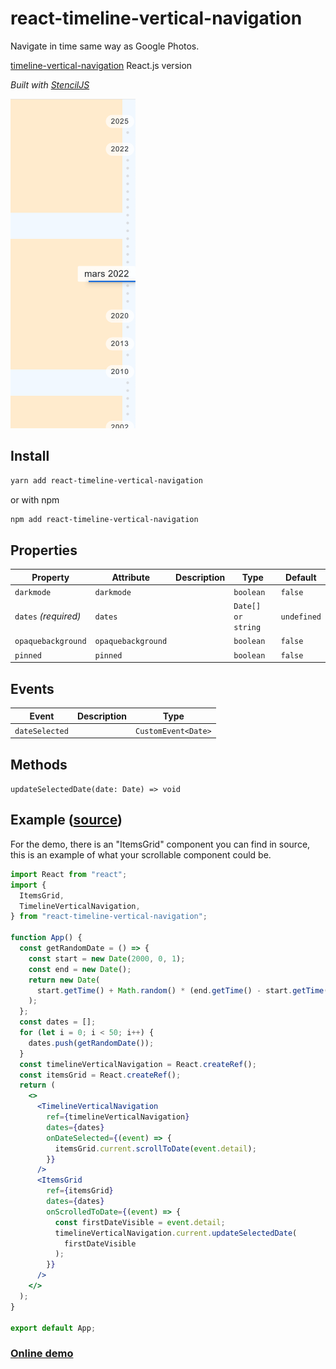 # react-timeline-vertical-navigation

Navigate in time same way as Google Photos.

[timeline-vertical-navigation](https://github.com/relyfe/timeline-vertical-navigation) React.js version

_Built with [StencilJS](https://stenciljs.com/)_

[<img src="screenshot.png" width="200" alt=""/>](https://timeline-vertical-navigation.herokuapp.com/)

## Install

```sh
yarn add react-timeline-vertical-navigation
```

or with npm

```sh
npm add react-timeline-vertical-navigation
```

## Properties

| Property             | Attribute          | Description | Type               | Default     |
| -------------------- | ------------------ | ----------- | ------------------ | ----------- |
| `darkmode`           | `darkmode`         |             | `boolean`          | `false`     |
| `dates` _(required)_ | `dates`            |             | `Date[] or string` | `undefined` |
| `opaquebackground`   | `opaquebackground` |             | `boolean`          | `false`     |
| `pinned`             | `pinned`           |             | `boolean`          | `false`     |

## Events

| Event          | Description | Type                |
| -------------- | ----------- | ------------------- |
| `dateSelected` |             | `CustomEvent<Date>` |

## Methods

`updateSelectedDate(date: Date) => void`

## Example ([source](https://github.com/alumbo/react-timeline-vertical-navigation-example))

For the demo, there is an "ItemsGrid" component you can find in source, this is an example of what your scrollable component could be.

```jsx
import React from "react";
import {
  ItemsGrid,
  TimelineVerticalNavigation,
} from "react-timeline-vertical-navigation";

function App() {
  const getRandomDate = () => {
    const start = new Date(2000, 0, 1);
    const end = new Date();
    return new Date(
      start.getTime() + Math.random() * (end.getTime() - start.getTime())
    );
  };
  const dates = [];
  for (let i = 0; i < 50; i++) {
    dates.push(getRandomDate());
  }
  const timelineVerticalNavigation = React.createRef();
  const itemsGrid = React.createRef();
  return (
    <>
      <TimelineVerticalNavigation
        ref={timelineVerticalNavigation}
        dates={dates}
        onDateSelected={(event) => {
          itemsGrid.current.scrollToDate(event.detail);
        }}
      />
      <ItemsGrid
        ref={itemsGrid}
        dates={dates}
        onScrolledToDate={(event) => {
          const firstDateVisible = event.detail;
          timelineVerticalNavigation.current.updateSelectedDate(
            firstDateVisible
          );
        }}
      />
    </>
  );
}

export default App;
```

### [Online demo](https://timeline-vertical-navigation.herokuapp.com/)
